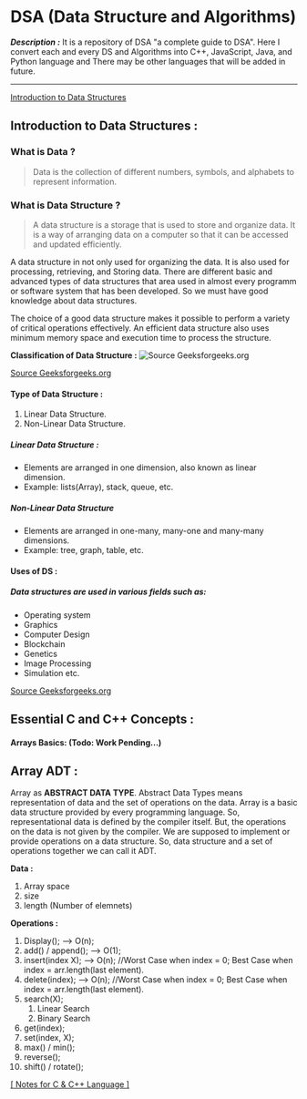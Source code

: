 # DSA (Data Structure and Algorithms)
***Description :*** 
It is a repository of DSA "a complete guide to DSA". Here I convert each and every DS and Algorithms into C++, JavaScript, Java, and Python language and There may be other languages that will be added in future.

---


[Introduction to Data Structures](#introduction-to-data-structures)


## Introduction to Data Structures :
### What is Data ?

> Data is the collection of different numbers, symbols, and alphabets to represent information.

### What is Data Structure ?
> A data structure is a storage that is used to store and organize data. It is a way of arranging data on a computer so that it can be accessed and updated efficiently.

A data structure in not only used for organizing the data. It is also used for processing, retrieving, and Storing data. There are different basic and advanced types of data structures that area used in almost every programm or software system that has been developed. So we must have good knowledge about data structures.

The choice of a good data structure makes it possible to perform a variety of critical operations effectively. An efficient data structure also uses minimum memory space and execution time to process the structure.

**Classification of Data Structure :**
![Source Geeksforgeeks.org](https://media.geeksforgeeks.org/wp-content/uploads/20220520182504/ClassificationofDataStructure-660x347.jpg)

[Source Geeksforgeeks.org](https://www.geeksforgeeks.org/data-structures/)

#### Type of Data Structure :
1. Linear Data Structure.
2. Non-Linear Data Structure.

##### Linear Data Structure :
- Elements are arranged in one dimension, also known as linear dimension.
- Example: lists(Array), stack, queue, etc.

##### Non-Linear Data Structure

- Elements are arranged in one-many, many-one and many-many dimensions.
- Example: tree, graph, table, etc.

#### Uses of DS :

##### Data structures are used in various fields such as:

- Operating system
- Graphics
- Computer Design
- Blockchain
- Genetics
- Image Processing
- Simulation etc.

[Source Geeksforgeeks.org](https://www.geeksforgeeks.org/introduction-to-data-structures/?ref=lbp)


## Essential C and C++ Concepts :

#### Arrays Basics: (Todo: Work Pending...)

## Array ADT :

Array as **ABSTRACT DATA TYPE**. Abstract Data Types means representation of data and the set of operations on the data. Array is a basic data structure provided by every programming language. So, representational data is defined by the compiler itself. But, the operations on the data is not given by the compiler. We are supposed to implement or provide operations on a data structure.
So, data structure and a set of operations together we can call it ADT.

**Data :**
1. Array space
2. size
3. length (Number of elemnets)

**Operations :**
1. Display();           --> O(n);
2. add() / append();    --> O(1);
3. insert(index X);     --> O(n);   //Worst Case when index = 0; Best Case when index = arr.length(last element).
4. delete(index);       --> O(n);   //Worst Case when index = 0; Best Case when index = arr.length(last element).
5. search(X);           
   1. Linear Search
   2. Binary Search
6. get(index);
7. set(index, X);
8. max() / min();
9.  reverse();
10. shift() / rotate();

[[ Notes for C & C++ Language ]](./01_Array_ADT/README.md)



